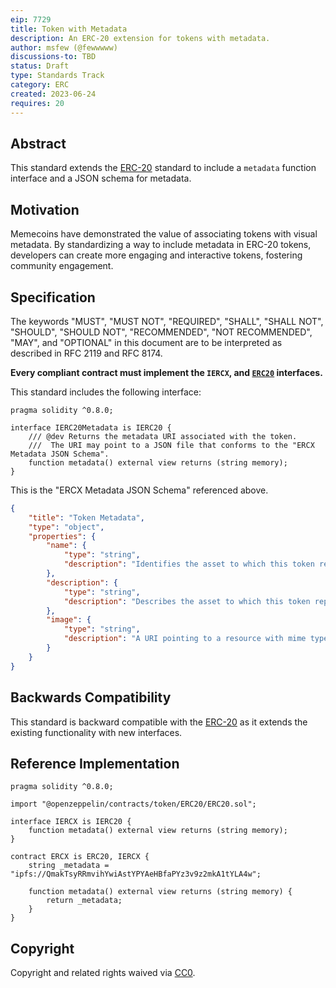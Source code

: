 ```yaml
---
eip: 7729
title: Token with Metadata
description: An ERC-20 extension for tokens with metadata.
author: msfew (@fewwwww)
discussions-to: TBD
status: Draft
type: Standards Track
category: ERC
created: 2023-06-24
requires: 20
---
```


## Abstract

This standard extends the [ERC-20](./erc-20.md) standard to include a `metadata` function interface and a JSON schema for metadata.

## Motivation

Memecoins have demonstrated the value of associating tokens with visual metadata. By standardizing a way to include metadata in ERC-20 tokens, developers can create more engaging and interactive tokens, fostering community engagement.

## Specification

The keywords "MUST", "MUST NOT", "REQUIRED", "SHALL", "SHALL NOT", "SHOULD", "SHOULD NOT", "RECOMMENDED", "NOT RECOMMENDED", "MAY", and "OPTIONAL" in this document are to be interpreted as described in RFC 2119 and RFC 8174.

**Every compliant contract must implement the `IERCX`, and [`ERC20`](./erc-20.md) interfaces.**

This standard includes the following interface:

```solidity
pragma solidity ^0.8.0;

interface IERC20Metadata is IERC20 {
    /// @dev Returns the metadata URI associated with the token.
    ///  The URI may point to a JSON file that conforms to the "ERCX Metadata JSON Schema".
    function metadata() external view returns (string memory);
}
```

This is the "ERCX Metadata JSON Schema" referenced above.

```json
{
    "title": "Token Metadata",
    "type": "object",
    "properties": {
        "name": {
            "type": "string",
            "description": "Identifies the asset to which this token represents"
        },
        "description": {
            "type": "string",
            "description": "Describes the asset to which this token represents"
        },
        "image": {
            "type": "string",
            "description": "A URI pointing to a resource with mime type image/* representing the asset to which this token represents."
        }
    }
}
```

## Backwards Compatibility

This standard is backward compatible with the [ERC-20](./erc-20.md) as it extends the existing functionality with new interfaces.

## Reference Implementation

```solidity
pragma solidity ^0.8.0;

import "@openzeppelin/contracts/token/ERC20/ERC20.sol";

interface IERCX is IERC20 {
    function metadata() external view returns (string memory);
}

contract ERCX is ERC20, IERCX {
    string _metadata = "ipfs://QmakTsyRRmvihYwiAstYPYAeHBfaPYz3v9z2mkA1tYLA4w";

    function metadata() external view returns (string memory) {
        return _metadata;
    }
}
```

## Copyright

Copyright and related rights waived via [CC0](../LICENSE.md).
